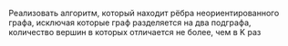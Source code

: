 Реализовать алгоритм, который находит рёбра неориентированного графа, исключая которые граф разделяется на два подграфа, количество вершин в которых отличается не более, чем в K раз